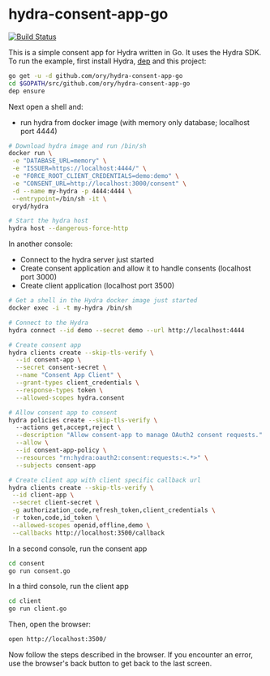# hydra-consent-app-go

[![Build Status](https://travis-ci.org/ory/hydra-consent-app-go.svg?branch=master)](https://travis-ci.org/ory/hydra-consent-app-go)

This is a simple consent app for Hydra written in Go. It uses the Hydra SDK.
To run the example, first install Hydra, [dep](https://github.com/golang/dep)
and this project:

```sh
go get -u -d github.com/ory/hydra-consent-app-go
cd $GOPATH/src/github.com/ory/hydra-consent-app-go
dep ensure
```

Next open a shell and:

- run hydra from docker image (with memory only database; localhost port 4444)

```sh
# Download hydra image and run /bin/sh
docker run \
 -e "DATABASE_URL=memory" \
 -e "ISSUER=https://localhost:4444/" \
 -e "FORCE_ROOT_CLIENT_CREDENTIALS=demo:demo" \
 -e "CONSENT_URL=http://localhost:3000/consent" \
 -d --name my-hydra -p 4444:4444 \
 --entrypoint=/bin/sh -it \
 oryd/hydra

# Start the hydra host
hydra host --dangerous-force-http
```

In another console:

- Connect to the hydra server just started
- Create consent application and allow it to handle consents (localhost port 3000)
- Create client application (localhost port 3500)

```sh
# Get a shell in the Hydra docker image just started
docker exec -i -t my-hydra /bin/sh

# Connect to the Hydra
hydra connect --id demo --secret demo --url http://localhost:4444

# Create consent app
hydra clients create --skip-tls-verify \
  --id consent-app \
  --secret consent-secret \
  --name "Consent App Client" \
  --grant-types client_credentials \
  --response-types token \
  --allowed-scopes hydra.consent 

# Allow consent app to consent
hydra policies create --skip-tls-verify \ 
  --actions get,accept,reject \
  --description "Allow consent-app to manage OAuth2 consent requests." \
  --allow \
  --id consent-app-policy \
  --resources "rn:hydra:oauth2:consent:requests:<.*>" \
  --subjects consent-app

# Create client app with client specific callback url
hydra clients create --skip-tls-verify \
 --id client-app \
 --secret client-secret \
 -g authorization_code,refresh_token,client_credentials \
 -r token,code,id_token \
 --allowed-scopes openid,offline,demo \
 --callbacks http://localhost:3500/callback

```

In a second console, run the consent app

```sh
cd consent
go run consent.go
```

In a third console, run the client app

```sh
cd client
go run client.go
```

Then, open the browser:

```sh
open http://localhost:3500/
```

Now follow the steps described in the browser. If you encounter an error,
use the browser's back button to get back to the last screen.
